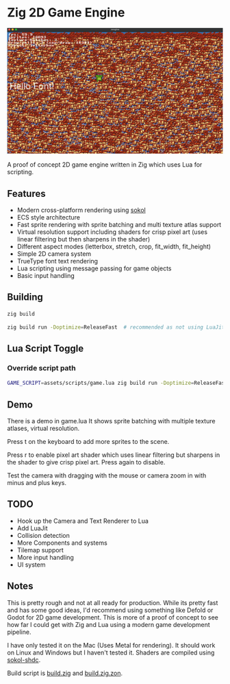 # Zig 2D Game Engine

![Demo Image](demo.png)

A proof of concept 2D game engine written in Zig which uses Lua for scripting.

## Features

- Modern cross-platform rendering using [sokol](https://github.com/floooh/sokol)
- ECS style architecture
- Fast sprite rendering with sprite batching and multi texture atlas support
- Virtual resolution support including shaders for crisp pixel art (uses linear filtering but then sharpens in the shader)
- Different aspect modes (letterbox, stretch, crop, fit_width, fit_height)
- Simple 2D camera system
- TrueType font text rendering
- Lua scripting using message passing for game objects
- Basic input handling

## Building

```sh
zig build
```

```sh
zig build run -Doptimize=ReleaseFast  # recommended as not using LuaJit
```

## Lua Script Toggle

### Override script path

```sh
GAME_SCRIPT=assets/scripts/game.lua zig build run -Doptimize=ReleaseFast
```

## Demo

There is a demo in game.lua It shows sprite batching with multiple texture atlases, virtual resolution. 

Press t on the keyboard to add more sprites to the scene.

Press r to enable pixel art shader which uses linear filtering but sharpens in the shader to give crisp pixel art. Press again to disable.

Test the camera with dragging with the mouse or camera zoom in with minus and plus keys.

## TODO

- Hook up the Camera and Text Renderer to Lua
- Add LuaJit
- Collision detection
- More Components and systems
- Tilemap support
- More input handling
- UI system

## Notes

This is pretty rough and not at all ready for production. While its pretty fast and has some good ideas, I'd recommend using something like Defold or Godot for 2D game development. This is more of a proof of concept to see how far I could get with Zig and Lua using a modern game development pipeline.

I have only tested it on the Mac (Uses Metal for rendering). It should work on Linux and Windows but I haven't tested it. Shaders are compiled using [sokol-shdc](https://github.com/floooh/sokol-tools).

Build script is [build.zig](build.zig) and [build.zig.zon](build.zig.zon).


